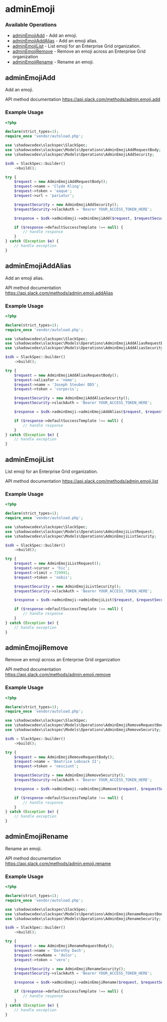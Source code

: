# adminEmoji

### Available Operations

* [adminEmojiAdd](#adminemojiadd) - Add an emoji.
* [adminEmojiAddAlias](#adminemojiaddalias) - Add an emoji alias.
* [adminEmojiList](#adminemojilist) - List emoji for an Enterprise Grid organization.
* [adminEmojiRemove](#adminemojiremove) - Remove an emoji across an Enterprise Grid organization
* [adminEmojiRename](#adminemojirename) - Rename an emoji.

## adminEmojiAdd

Add an emoji.

API method documentation
<https://api.slack.com/methods/admin.emoji.add>

### Example Usage

```php
<?php

declare(strict_types=1);
require_once 'vendor/autoload.php';

use \shadowcodex\slackspec\SlackSpec;
use \shadowcodex\slackspec\Models\Operations\AdminEmojiAddRequestBody;
use \shadowcodex\slackspec\Models\Operations\AdminEmojiAddSecurity;

$sdk = SlackSpec::builder()
    ->build();

try {
    $request = new AdminEmojiAddRequestBody();
    $request->name = 'Clyde Kling';
    $request->token = 'eaque';
    $request->url = 'pariatur';

    $requestSecurity = new AdminEmojiAddSecurity();
    $requestSecurity->slackAuth = 'Bearer YOUR_ACCESS_TOKEN_HERE';

    $response = $sdk->adminEmoji->adminEmojiAdd($request, $requestSecurity);

    if ($response->defaultSuccessTemplate !== null) {
        // handle response
    }
} catch (Exception $e) {
    // handle exception
}
```

## adminEmojiAddAlias

Add an emoji alias.

API method documentation
<https://api.slack.com/methods/admin.emoji.addAlias>

### Example Usage

```php
<?php

declare(strict_types=1);
require_once 'vendor/autoload.php';

use \shadowcodex\slackspec\SlackSpec;
use \shadowcodex\slackspec\Models\Operations\AdminEmojiAddAliasRequestBody;
use \shadowcodex\slackspec\Models\Operations\AdminEmojiAddAliasSecurity;

$sdk = SlackSpec::builder()
    ->build();

try {
    $request = new AdminEmojiAddAliasRequestBody();
    $request->aliasFor = 'nemo';
    $request->name = 'Joseph Steuber DDS';
    $request->token = 'corporis';

    $requestSecurity = new AdminEmojiAddAliasSecurity();
    $requestSecurity->slackAuth = 'Bearer YOUR_ACCESS_TOKEN_HERE';

    $response = $sdk->adminEmoji->adminEmojiAddAlias($request, $requestSecurity);

    if ($response->defaultSuccessTemplate !== null) {
        // handle response
    }
} catch (Exception $e) {
    // handle exception
}
```

## adminEmojiList

List emoji for an Enterprise Grid organization.

API method documentation
<https://api.slack.com/methods/admin.emoji.list>

### Example Usage

```php
<?php

declare(strict_types=1);
require_once 'vendor/autoload.php';

use \shadowcodex\slackspec\SlackSpec;
use \shadowcodex\slackspec\Models\Operations\AdminEmojiListRequest;
use \shadowcodex\slackspec\Models\Operations\AdminEmojiListSecurity;

$sdk = SlackSpec::builder()
    ->build();

try {
    $request = new AdminEmojiListRequest();
    $request->cursor = 'hic';
    $request->limit = 729991;
    $request->token = 'nobis';

    $requestSecurity = new AdminEmojiListSecurity();
    $requestSecurity->slackAuth = 'Bearer YOUR_ACCESS_TOKEN_HERE';

    $response = $sdk->adminEmoji->adminEmojiList($request, $requestSecurity);

    if ($response->defaultSuccessTemplate !== null) {
        // handle response
    }
} catch (Exception $e) {
    // handle exception
}
```

## adminEmojiRemove

Remove an emoji across an Enterprise Grid organization

API method documentation
<https://api.slack.com/methods/admin.emoji.remove>

### Example Usage

```php
<?php

declare(strict_types=1);
require_once 'vendor/autoload.php';

use \shadowcodex\slackspec\SlackSpec;
use \shadowcodex\slackspec\Models\Operations\AdminEmojiRemoveRequestBody;
use \shadowcodex\slackspec\Models\Operations\AdminEmojiRemoveSecurity;

$sdk = SlackSpec::builder()
    ->build();

try {
    $request = new AdminEmojiRemoveRequestBody();
    $request->name = 'Beatrice Lebsack II';
    $request->token = 'nesciunt';

    $requestSecurity = new AdminEmojiRemoveSecurity();
    $requestSecurity->slackAuth = 'Bearer YOUR_ACCESS_TOKEN_HERE';

    $response = $sdk->adminEmoji->adminEmojiRemove($request, $requestSecurity);

    if ($response->defaultSuccessTemplate !== null) {
        // handle response
    }
} catch (Exception $e) {
    // handle exception
}
```

## adminEmojiRename

Rename an emoji.

API method documentation
<https://api.slack.com/methods/admin.emoji.rename>

### Example Usage

```php
<?php

declare(strict_types=1);
require_once 'vendor/autoload.php';

use \shadowcodex\slackspec\SlackSpec;
use \shadowcodex\slackspec\Models\Operations\AdminEmojiRenameRequestBody;
use \shadowcodex\slackspec\Models\Operations\AdminEmojiRenameSecurity;

$sdk = SlackSpec::builder()
    ->build();

try {
    $request = new AdminEmojiRenameRequestBody();
    $request->name = 'Dorothy Dach';
    $request->newName = 'dolor';
    $request->token = 'vero';

    $requestSecurity = new AdminEmojiRenameSecurity();
    $requestSecurity->slackAuth = 'Bearer YOUR_ACCESS_TOKEN_HERE';

    $response = $sdk->adminEmoji->adminEmojiRename($request, $requestSecurity);

    if ($response->defaultSuccessTemplate !== null) {
        // handle response
    }
} catch (Exception $e) {
    // handle exception
}
```
